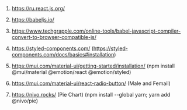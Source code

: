 1. https://ru.react.js.org/

2. https://babeljs.io/

3. https://www.techgrapple.com/online-tools/babel-javascript-compiler-convert-to-browser-compatible-js/

4. https://styled-components.com/ (https://styled-components.com/docs/basics#installation)

5. https://mui.com/material-ui/getting-started/installation/ (npm install @mui/material @emotion/react @emotion/styled)

6. https://mui.com/material-ui/react-radio-button/ (Male and Femail)

7. https://nivo.rocks/ (Pie Chart) (npm install --global yarn; yarn add @nivo/pie)